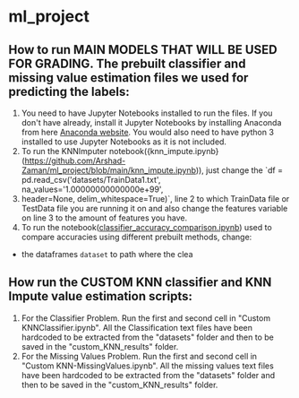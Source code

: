 # ml_project

## How to run MAIN MODELS THAT WILL BE USED FOR GRADING. The prebuilt classifier and missing value estimation files we used for predicting the labels:
1. You need to have Jupyter Notebooks installed to run the files. If you don't have already, install it Jupyter Notebooks by installing Anaconda from here
[Anaconda website](https://www.anaconda.com/). You would also need to have python 3 installed to use Jupyter Notebooks as it is not included.
2. To run the KNNImputer notebook({knn_impute.ipynb}(https://github.com/Arshad-Zaman/ml_project/blob/main/knn_impute.ipynb)), just change the `df = pd.read_csv('datasets/TrainData1.txt', na_values='1.00000000000000e+99', 
3. header=None, delim_whitespace=True)`, line 2 to which TrainData file or TestData file you are running it on and also change the features variable on line 3 to the amount of features you have.
3. To run the notebook([classifier_accuracy_comparison.ipynb](https://github.com/Arshad-Zaman/ml_project/blob/main/classifier_accuracy_comparison.ipynb)) used to compare accuracies using different prebuilt methods, change:
  - the dataframes `dataset` to path where the clea


## How run the CUSTOM KNN classifier and KNN Impute value estimation scripts:
1. For the Classifier Problem. Run the first and second cell in "Custom KNNClassifier.ipynb". All the Classification text files have been hardcoded to be extracted from the "datasets" folder and then to be saved in the "custom_KNN_results" folder.
2. For the Missing Values Problem. Run the first and second cell in "Custom KNN-MissingValues.ipynb". All the missing values text files have been hardcoded to be extracted from the "datasets" folder and then to be saved in the "custom_KNN_results" folder.